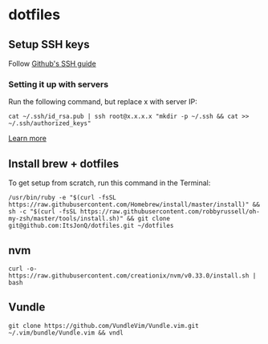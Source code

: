 # dotfiles

## Setup SSH keys

Follow [Github's SSH guide](https://help.github.com/articles/generating-a-new-ssh-key-and-adding-it-to-the-ssh-agent/)


### Setting it up with servers

Run the following command, but replace x with server IP:

```shell
cat ~/.ssh/id_rsa.pub | ssh root@x.x.x.x "mkdir -p ~/.ssh && cat >>  ~/.ssh/authorized_keys"
```

[Learn more](https://www.digitalocean.com/community/tutorials/how-to-set-up-ssh-keys--2)


## Install brew + dotfiles

To get setup from scratch, run this command in the Terminal:

`/usr/bin/ruby -e "$(curl -fsSL https://raw.githubusercontent.com/Homebrew/install/master/install)" && sh -c "$(curl -fsSL https://raw.githubusercontent.com/robbyrussell/oh-my-zsh/master/tools/install.sh)" && git clone git@github.com:ItsJonQ/dotfiles.git ~/dotfiles`


## nvm

`curl -o- https://raw.githubusercontent.com/creationix/nvm/v0.33.0/install.sh | bash`


## Vundle

`git clone https://github.com/VundleVim/Vundle.vim.git ~/.vim/bundle/Vundle.vim && vndl`
